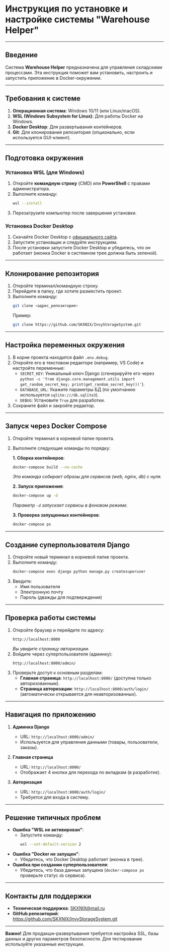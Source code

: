 # Инструкция по установке и настройке системы "Warehouse Helper"

---

## Введение  
Система **Warehouse Helper** предназначена для управления складскими процессами. Эта инструкция поможет вам установить, настроить и запустить приложение в Docker-окружении.  

---

## Требования к системе  
1. **Операционная система**: Windows 10/11 (или Linux/macOS).  
2. **WSL (Windows Subsystem for Linux)**: Для работы Docker на Windows.  
3. **Docker Desktop**: Для развертывания контейнеров.  
4. **Git**: Для клонирования репозитория (опционально, если используется GUI-клиент).  

---

## Подготовка окружения  

### Установка WSL (для Windows)  
1. Откройте **командную строку** (CMD) или **PowerShell** с правами администратора.  
2. Выполните команду:  
   ```bash  
   wsl --install  
   ```  
3. Перезагрузите компьютер после завершения установки.  

### Установка Docker Desktop  
1. Скачайте Docker Desktop с [официального сайта](https://www.docker.com/products/docker-desktop).  
2. Запустите установщик и следуйте инструкциям.  
3. После установки запустите Docker Desktop и убедитесь, что он работает (иконка Docker в системном трее должна быть зеленой).  

---

## Клонирование репозитория  
1. Откройте терминал/командную строку.  
2. Перейдите в папку, где хотите разместить проект.  
3. Выполните команду:  
   ```bash  
   git clone <адрес_репозитория>  
   ```  
   Пример:  
   ```bash  
   git clone https://github.com/SKXNIX/InvyStorageSystem.git  
   ```  

---

## Настройка переменных окружения  
1. В корне проекта находится файл `.env.debug`.  
2. Откройте его в текстовом редакторе (например, VS Code) и настройте переменные:  
   - `SECRET_KEY`: Уникальный ключ Django (сгенерируйте его через `python -c 'from django.core.management.utils import get_random_secret_key; print(get_random_secret_key())'`).  
   - `DATABASE_URL`: Укажите параметры БД (по умолчанию используется `sqlite:///db.sqlite3`).  
   - `DEBUG`: Установите `True` для разработки.  
3. Сохраните файл и закройте редактор.  

---

## Запуск через Docker Compose  
1. Откройте терминал в корневой папке проекта.  
2. Выполните следующие команды по порядку:  

   **1. Сборка контейнеров**:  
   ```bash  
   docker-compose build --no-cache  
   ```  
   *Эта команда собирает образы для сервисов (web, nginx, db) с нуля.*  

   **2. Запуск приложения**:  
   ```bash  
   docker-compose up -d  
   ```  
   *Параметр `-d` запускает сервисы в фоновом режиме.*  

   **3. Проверка запущенных контейнеров**:  
   ```bash  
   docker-compose ps  
   ```  

---

## Создание суперпользователя Django  
1. Откройте новый терминал в корневой папке проекта.  
2. Выполните команду:  
   ```bash  
   docker-compose exec django python manage.py createsuperuser  
   ```  
3. Введите:  
   - Имя пользователя  
   - Электронную почту  
   - Пароль (дважды для подтверждения)  

---

## Проверка работы системы  
1. Откройте браузер и перейдите по адресу:  
   ```  
   http://localhost:8000  
   ```  
   *Вы увидите страницу авторизации.*  
2. Войдите через суперпользователя (админку):  
   ```  
   http://localhost:8000/admin/  
   ```  
3. Проверьте доступ к основным разделам:  
   - **Главная страница**: `http://localhost:8000/` (доступна только авторизованным).  
   - **Страница авторизации**: `http://localhost:8000/auth/login/` (автоматически открывается для неавторизованных).  

---

## Навигация по приложению  
1. **Админка Django**  
   - URL: `http://localhost:8000/admin/`  
   - Используется для управления данными (товары, пользователи, заказы).  

2. **Главная страница**  
   - URL: `http://localhost:8000/`  
   - Отображает 4 кнопки для перехода по вкладкам (в разработке).  

3. **Авторизация**  
   - URL: `http://localhost:8000/auth/login/`  
   - Требуется для входа в систему.  

---

## Решение типичных проблем  
- **Ошибка "WSL не активирован"**:  
  - Запустите команду:  
    ```bash  
    wsl --set-default-version 2  
    ```  
- **Ошибка "Docker не запущен"**:  
  - Убедитесь, что Docker Desktop работает (иконка в трее).  
- **Ошибка при создании суперпользователя**:  
  - Убедитесь, что база данных запущена (`docker-compose ps` проверьте статус `db` сервиса).  

---

## Контакты для поддержки  
- **Техническая поддержка**: SKXNIX@mail.ru  
- **GitHub репозиторий**: https://github.com/SKXNIX/InvyStorageSystem.git  

--- 

**Важно!** Для продакшн-развертывания требуется настройка SSL, базы данных и других параметров безопасности. Для тестирования используйте указанные инструкции.  
